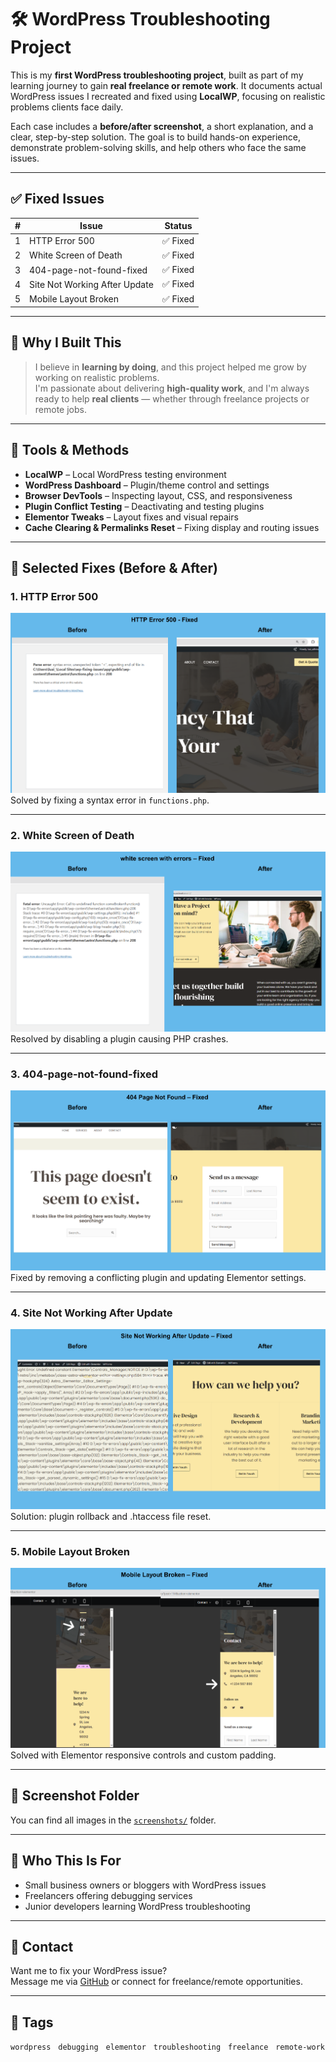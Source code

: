 # 🛠️ WordPress Troubleshooting Project

This is my **first WordPress troubleshooting project**, built as part of my learning journey to gain **real freelance or remote work**. It documents actual WordPress issues I recreated and fixed using **LocalWP**, focusing on realistic problems clients face daily.

Each case includes a **before/after screenshot**, a short explanation, and a clear, step-by-step solution. The goal is to build hands-on experience, demonstrate problem-solving skills, and help others who face the same issues.

---

## ✅ Fixed Issues

| # | Issue                           | Status   |
|--:|----------------------------------|----------|
| 1 | HTTP Error 500                  | ✅ Fixed |
| 2 | White Screen of Death           | ✅ Fixed |
| 3 | 404-page-not-found-fixed        | ✅ Fixed |
| 4 | Site Not Working After Update   | ✅ Fixed |
| 5 | Mobile Layout Broken            | ✅ Fixed |

---

## 🧠 Why I Built This

> I believe in **learning by doing**, and this project helped me grow by working on realistic problems.  
> I'm passionate about delivering **high-quality work**, and I'm always ready to help **real clients** — whether through freelance projects or remote jobs.

---

## 🔧 Tools & Methods

- **LocalWP** – Local WordPress testing environment  
- **WordPress Dashboard** – Plugin/theme control and settings  
- **Browser DevTools** – Inspecting layout, CSS, and responsiveness  
- **Plugin Conflict Testing** – Deactivating and testing plugins  
- **Elementor Tweaks** – Layout fixes and visual repairs  
- **Cache Clearing & Permalinks Reset** – Fixing display and routing issues  

---

## 📸 Selected Fixes (Before & After)

### 1. HTTP Error 500  
![HTTP Error 500](./screenshots/http-error-500.png)  
Solved by fixing a syntax error in `functions.php`.

---

### 2. White Screen of Death  
![White Screen](./screenshots/white-screen-issue.png)  
Resolved by disabling a plugin causing PHP crashes.

---

### 3. 404-page-not-found-fixed  
![Button Issue](./screenshots/404-page-not-found-fixed.png)  
Fixed by removing a conflicting plugin and updating Elementor settings.

---

### 4. Site Not Working After Update  
![Site Down](./screenshots/site-not-working-fixed.png)  
Solution: plugin rollback and .htaccess file reset.

---

### 5. Mobile Layout Broken  
![Mobile Broken](./screenshots/mobile-layout-broken.png)  
Solved with Elementor responsive controls and custom padding.

---

## 📂 Screenshot Folder

You can find all images in the [`screenshots/`](./screenshots) folder.

---

## 👥 Who This Is For

- Small business owners or bloggers with WordPress issues  
- Freelancers offering debugging services  
- Junior developers learning WordPress troubleshooting  

---

## 📩 Contact

Want me to fix your WordPress issue?  
Message me via [GitHub](https://github.com/luaiadhmani) or connect for freelance/remote opportunities.

---

## 🔖 Tags

`wordpress` &nbsp; `debugging` &nbsp; `elementor` &nbsp; `troubleshooting` &nbsp; `freelance` &nbsp; `remote-work`
